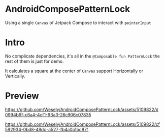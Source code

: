 # AndroidComposePatternLock
Using a single `Canvas` of Jetpack Compose to interact with `pointerInput`

# Intro
No complicate dependencies, it's all in the `@Composable fun PatternLock` the rest of them is just for demo.

It calculates a square at the center of `Canvas` support Horizontally or Vertically.


# Preview
https://github.com/Wesely/AndroidComposePatternLock/assets/5109822/d0994b9f-c6a4-4cf1-93a3-26c906c07835




https://github.com/Wesely/AndroidComposePatternLock/assets/5109822/cf592934-0bd8-48dc-a527-fb4a0a1bc871

